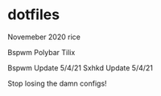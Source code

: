 # dotfiles

Novemeber 2020 rice

Bspwm
Polybar
Tilix

Bspwm Update 5/4/21 
Sxhkd Update 5/4/21

Stop losing the damn configs!
